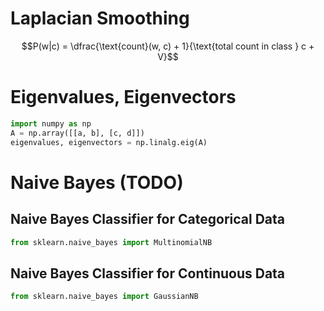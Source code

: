 # Laplacian Smoothing
```math
P(w|c) 
= \dfrac{\text{count}(w, c) + 1}{\text{total count in class } c + V}
```

# Eigenvalues, Eigenvectors
```python
import numpy as np
A = np.array([[a, b], [c, d]])
eigenvalues, eigenvectors = np.linalg.eig(A)
```

# Naive Bayes (TODO)
## Naive Bayes Classifier for Categorical Data
```python
from sklearn.naive_bayes import MultinomialNB
```

## Naive Bayes Classifier for Continuous Data
```python
from sklearn.naive_bayes import GaussianNB
```